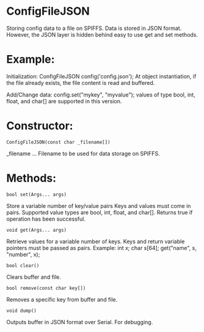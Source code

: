 # ConfigFileJSON
Storing config data to a file on SPIFFS. Data is stored in JSON format. However, the JSON layer is hidden behind easy to use get and set methods.

# Example:

Initialization:
    ConfigFileJSON config('config.json');
At object instantiation, if the file already exists, the file content is read and buffered.

Add/Change data:
    config.set("mykey", "myvalue");
values of type bool, int, float, and char[] are supported in this version.

# Constructor:
    ConfigFileJSON(const char _filename[])
_filename ... Filename to be used for data storage on SPIFFS.

# Methods:
    bool set(Args... args)
Store a variable number of key/value pairs Keys and values must come in pairs. Supported value types are bool, int, float, and char[].
Returns true if operation has been successful.

    void get(Args... args)
Retrieve values for a variable number of keys. Keys and return variable pointers must be passed as pairs.
Example:
    int x;
    char s[64];
    get("name", s, "number", x);

    bool clear()
Clears buffer and file.

    bool remove(const char key[])
Removes a specific key from buffer and file.

    void dump()
Outputs buffer in JSON format over Serial. For debugging.
